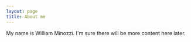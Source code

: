 ```yaml
---
layout: page
title: About me
---
```


My name is William Minozzi. I'm sure there will be more content here later.